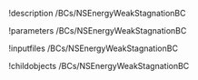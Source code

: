 !description /BCs/NSEnergyWeakStagnationBC

!parameters /BCs/NSEnergyWeakStagnationBC

!inputfiles /BCs/NSEnergyWeakStagnationBC

!childobjects /BCs/NSEnergyWeakStagnationBC
